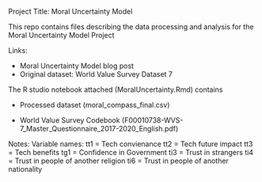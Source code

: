 Project Title: Moral Uncertainty Model 

This repo contains files describing the data processing and analysis for the Moral Uncertainty Model Project

Links:
- Moral Uncertainty Model blog post
- Original dataset: World Value Survey Dataset 7 


The R studio notebook attached (MoralUncertainty.Rmd) contains

- Processed dataset (moral_compass_final.csv) 

- World Value Survey Codebook (F00010738-WVS-7_Master_Questionnaire_2017-2020_English.pdf)

Notes: 
Variable names:
tt1 = Tech convienance 
tt2 = Tech future impact
tt3 = Tech benefits
tg1 = Confidence in Government
ti3 = Trust in strangers
ti4 = Trust in people of another religion
ti6 = Trust in people of another nationality

